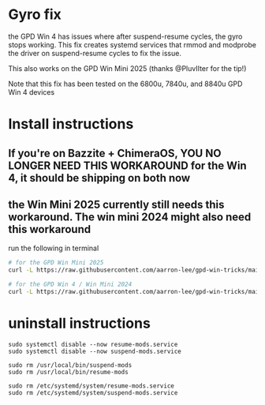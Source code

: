 # Gyro fix

the GPD Win 4 has issues where after suspend-resume cycles, the gyro stops working. This fix creates systemd services that rmmod and modprobe the driver on suspend-resume cycles to fix the issue.

This also works on the GPD Win Mini 2025 (thanks @PluvIIter for the tip!)

Note that this fix has been tested on the 6800u, 7840u, and 8840u GPD Win 4 devices

# Install instructions

## If you're on Bazzite + ChimeraOS, YOU NO LONGER NEED THIS WORKAROUND for the Win 4, it should be shipping on both now

## the Win Mini 2025 currently still needs this workaround. The win mini 2024 might also need this workaround

run the following in terminal

```bash
# for the GPD Win Mini 2025
curl -L https://raw.githubusercontent.com/aarron-lee/gpd-win-tricks/main/win4-suspend-mods/install_mini_2025.sh | sh

# for the GPD Win 4 / Win Mini 2024
curl -L https://raw.githubusercontent.com/aarron-lee/gpd-win-tricks/main/win4-suspend-mods/install.sh | sh
```

# uninstall instructions

```
sudo systemctl disable --now resume-mods.service
sudo systemctl disable --now suspend-mods.service

sudo rm /usr/local/bin/suspend-mods
sudo rm /usr/local/bin/resume-mods

sudo rm /etc/systemd/system/resume-mods.service
sudo rm /etc/systemd/system/suspend-mods.service
```
